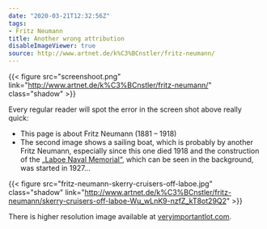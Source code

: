 ```yaml
---
date: "2020-03-21T12:32:56Z"
tags:
- Fritz Neumann
title: Another wrong attribution
disableImageViewer: true
source: http://www.artnet.de/k%C3%BCnstler/fritz-neumann/
---
```


{{< figure src="screenshoot.png" link="http://www.artnet.de/k%C3%BCnstler/fritz-neumann/" class="shadow" >}}

Every regular reader will spot the error in the screen shot above really quick:
* This page is about Fritz Neumann (1881 – 1918)
* The second image shows a sailing boat, which is probably by another Fritz Neumann, especially since this one died 1918 and the construction of the [„Laboe Naval Memorial“](https://en.wikipedia.org/wiki/Laboe_Naval_Memorial), which can be seen in the background, was started in 1927...

{{< figure src="fritz-neumann-skerry-cruisers-off-laboe.jpg" class="shadow" link="http://www.artnet.de/k%C3%BCnstler/fritz-neumann/skerry-cruisers-off-laboe-Wu_wLnK9-nzfZ_kT8ot29Q2" >}}

There is higher resolution image available at [veryimportantlot.com](https://veryimportantlot.com/de/lot/view/scharenkreuzer-vor-laboe-322462).
